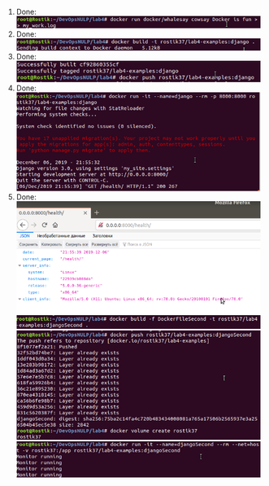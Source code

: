 1. Done: </br>
![1](./img/1.png)
2. Done: </br>
![2](./img/2.png)
3. Done: </br>
![3](./img/3.png)
4. Done: </br>
![4](./img/4.png)
5. Done: </br>
![5](./img/5.png)
![6](./img/6.png)
![7](./img/7.png)
![8](./img/8.png)

